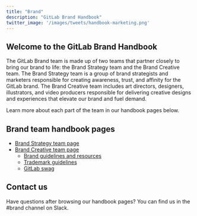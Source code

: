 ```yaml
---
title: "Brand"
description: "GitLab Brand Handbook"
twitter_image: '/images/tweets/handbook-marketing.png'
---
```


<link rel="stylesheet" type="text/css" href="/stylesheets/biztech.css" />

## <i class="fas fa-bullhorn fa-fw color-orange font-awesome"></i> Welcome to the GitLab Brand Handbook

The GitLab Brand team is made up of two teams that partner closely to bring our brand to life: the Brand Strategy team and the Brand Creative team.
The Brand Strategy team is a group of brand strategists and marketers responsible for creating awareness, trust, and affinity for the GitLab brand.
The Brand Creative team includes art directors, designers, illustrators, and video producers responsible for delivering creative designs and experiences that elevate our brand and fuel demand.

Learn more about each part of the team in our handbook pages below.

## Brand team handbook pages

- [Brand Strategy team page](/handbook/marketing/brand-and-product-marketing/brand/brand-strategy/)
- [Brand Creative team page](/handbook/marketing/brand-and-product-marketing/design)
  - [Brand guidelines and resources](https://design.gitlab.com/brand-overview/resources)
  - [Trademark guidelines](/handbook/marketing/brand-and-product-marketing/brand/brand-activation/trademark-guidelines/)
  - [GitLab swag](/handbook/marketing/brand-and-product-marketing/brand/merchandise-handling/)

## Contact us

Have questions after browsing our handbook pages? You can find us in the #brand channel on Slack.
